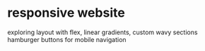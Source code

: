 # responsive website

exploring layout with flex, linear gradients, custom wavy sections
hamburger buttons for mobile navigation
